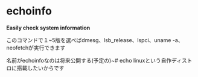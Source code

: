 # echoinfo
**Easily check system information**

このコマンドで１~5版を選べばdmesg、lsb_release、lspci、uname -a、neofetchが実行できます

名前がechoinfoなのは将来公開する(予定の)~# echo linuxという自作ディストロに搭載したいからです
